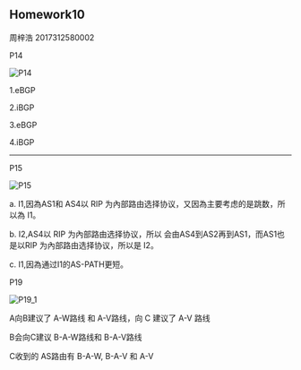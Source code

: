 ## Homework10

周梓浩 2017312580002

P14

![P14](C:\Users\junow\Desktop\P14.png)

1.eBGP

2.iBGP

3.eBGP

4.iBGP

------

P15

![P15](C:\Users\junow\Desktop\P15.png)

a. I1,因為AS1和 AS4以 RIP 为內部路由选择协议，又因為主要考虑的是跳数，所以為 I1。

b. I2,AS4以 RIP 为內部路由选择协议，所以 会由AS4到AS2再到AS1，而AS1也是以RIP 为內部路由选择协议，所以是 I2。

c. I1,因為通过I1的AS-PATH更短。

P19

![P19_1](C:\Users\junow\Desktop\P19_1.jpg)

A向B建议了 A-W路线 和 A-V路线，向 C 建议了 A-V 路线

 B会向C建议 B-A-W路线和 B-A-V路线

 C收到的 AS路由有 B-A-W, B-A-V 和 A-V
